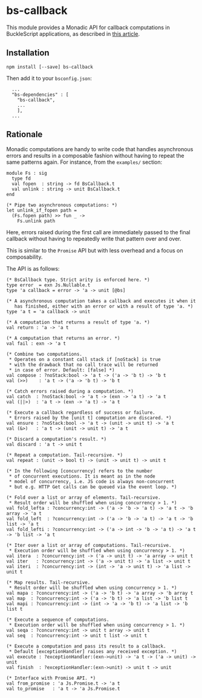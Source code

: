 # bs-callback

This module provides a Monadic API for callback computations in BuckleScript applications, as described in [this article](https://medium.com/@romain.beauxis/scalable-and-serverless-media-processing-using-bucklescript-ocaml-and-aws-lambda-api-gateway-4efe39331f33).

## Installation

```
npm install [--save] bs-callback
```

Then add it to your `bsconfig.json`:

```
  ...
  "bs-dependencies" : [
    "bs-callback",
    ...
    ],
  ...
```

## Rationale

Monadic computations are handy to write code that handles asynchronous errors and results in a composable 
fashion without having to repeat the same patterns again. For instance, from the `examples/` section:
```
module Fs : sig
  type fd
  val fopen  : string -> fd BsCallback.t
  val unlink : string -> unit BsCallback.t
end

(* Pipe two asynchronous computations: *)
let unlink_if_fopen path =
  (Fs.fopen path) >> fun _ ->
    Fs.unlink path
```

Here, errors raised during the first call are immediately passed to the final callback without 
having to repeatedly write that pattern over and over.

This is similar to the `Promise` API but with less overhead and a focus on composability.

The API is as follows:
```
(* BsCallback type. Strict arity is enforced here. *)
type error  = exn Js.Nullable.t
type 'a callback = error -> 'a -> unit [@bs]

(* A asynchronous computation takes a callback and executes it when it
   has finished, either with an error or with a result of type 'a. *)
type 'a t = 'a callback -> unit

(* A computation that returns a result of type 'a. *)
val return : 'a -> 'a t

(* A computation that returns an error. *)
val fail : exn -> 'a t

(* Combine two computations.
 * Operates on a constant call stack if [noStack] is true
 * with the drawback that no call trace will be returned
 * in case of error. Default: [false] *)
val compose : ?noStack:bool -> 'a t -> ('a -> 'b t) -> 'b t
val (>>)    : 'a t -> ('a -> 'b t) -> 'b t

(* Catch errors raised during a computation. *)
val catch  : ?noStack:bool -> 'a t -> (exn -> 'a t) -> 'a t
val (||>)  : 'a t -> (exn -> 'a t) -> 'a t

(* Execute a callback regardless of success or failure.
 * Errors raised by the [unit t] computation are discared. *)
val ensure : ?noStack:bool -> 'a t -> (unit -> unit t) -> 'a t
val (&>)   : 'a t -> (unit -> unit t) -> 'a t

(* Discard a computation's result. *)
val discard : 'a t -> unit t

(* Repeat a computation. Tail-recursive. *)
val repeat : (unit -> bool t) -> (unit -> unit t) -> unit t

(* In the following [concurrency] refers to the number
 * of concurrent executions. It is meant as in the node
 * model of concurrency, i.e. JS code is always non-concurrent
 * but e.g. HTTP Get calls can be queued via the event loop. *)

(* Fold over a list or array of elements. Tail-recursive.
 * Result order will be shuffled when using concurrency > 1. *)
val fold_lefta : ?concurrency:int -> ('a -> 'b -> 'a t) -> 'a t -> 'b array -> 'a t
val fold_left  : ?concurrency:int -> ('a -> 'b -> 'a t) -> 'a t -> 'b list -> 'a t
val fold_lefti : ?concurrency:int -> ('a -> int -> 'b -> 'a t) -> 'a t -> 'b list -> 'a t

(* Iter over a list or array of computations. Tail-recursive.
 * Execution order will be shuffled when using concurrency > 1. *)
val itera  : ?concurrency:int -> ('a -> unit t) -> 'a array -> unit t
val iter   : ?concurrency:int -> ('a -> unit t) -> 'a list -> unit t
val iteri  : ?concurrency:int -> (int -> 'a -> unit t) -> 'a list -> unit t

(* Map results. Tail-recursive.
 * Result order will be shuffled when using concurrency > 1. *)
val mapa : ?concurrency:int -> ('a -> 'b t) -> 'a array -> 'b array t
val map  : ?concurrency:int -> ('a -> 'b t) -> 'a list -> 'b list t
val mapi : ?concurrency:int -> (int -> 'a -> 'b t) -> 'a list -> 'b list t

(* Execute a sequence of computations.
 * Execution order will be shuffled when using concurrency > 1. *)
val seqa : ?concurrency:int -> unit t array -> unit t
val seq  : ?concurrency:int -> unit t list -> unit t

(* Execute a computation and pass its result to a callback.
 * Default [exceptionHandler] raises any received exception. *)
val execute : ?exceptionHandler:(exn->unit) -> 'a t -> ('a -> unit) -> unit
val finish  : ?exceptionHandler:(exn->unit) -> unit t -> unit

(* Interface with Promise API. *)
val from_promise : 'a Js.Promise.t -> 'a t
val to_promise   : 'a t -> 'a Js.Promise.t
```
